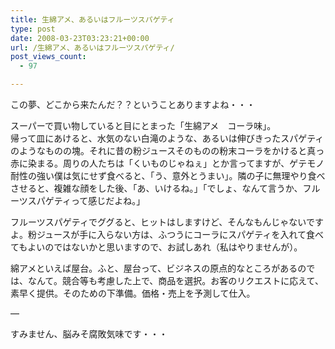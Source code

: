 ```yaml
---
title: 生綿アメ、あるいはフルーツスパゲティ
type: post
date: 2008-03-23T03:23:21+00:00
url: /生綿アメ、あるいはフルーツスパゲティ/
post_views_count:
  - 97

---
```

この夢、どこから来たんだ？？ということありますよね・・・

スーパーで買い物していると目にとまった「生綿アメ　コーラ味」。  
帰って皿にあけると、水気のない白滝のような、あるいは伸びきったスパゲティのようなものの塊。それに昔の粉ジュースそのものの粉末コーラをかけると真っ赤に染まる。周りの人たちは「くいものじゃねぇ」とか言ってますが、ゲテモノ耐性の強い僕は気にせず食べると、「う、意外とうまい」。隣の子に無理やり食べさせると、複雑な顔をした後、「あ、いけるね。」「でしょ、なんて言うか、フルーツスパゲティって感じだよね。」

フルーツスパゲティでググると、ヒットはしますけど、そんなもんじゃないですよ。粉ジュースが手に入らない方は、ふつうにコーラにスパゲティを入れて食べてもよいのではないかと思いますので、お試しあれ（私はやりませんが）。

綿アメといえば屋台。ふと、屋台って、ビジネスの原点的なところがあるのでは、なんて。競合等も考慮した上で、商品を選択。お客のリクエストに応えて、素早く提供。そのための下準備。価格・売上を予測して仕入。

&#8212;

すみません、脳みそ腐敗気味です・・・
